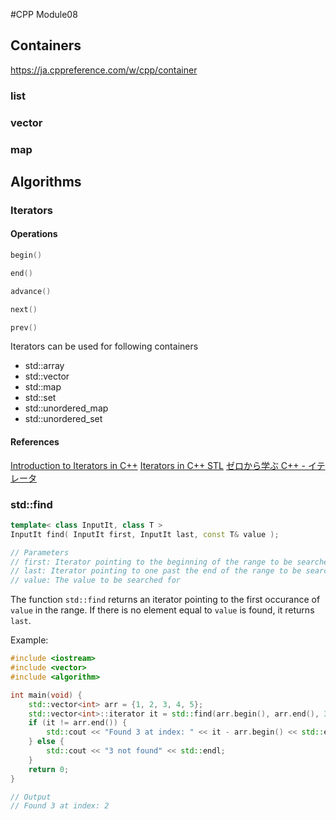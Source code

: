 #CPP Module08

## Containers
https://ja.cppreference.com/w/cpp/container
### list
### vector
### map

## Algorithms
### Iterators
#### Operations
```cpp
begin()

end()

advance()

next()

prev()
```
Iterators can be used for following containers
- std::array
- std::vector
- std::map
- std::set
- std::unordered_map
- std::unordered_set

#### References
[Introduction to Iterators in C++](https://www.geeksforgeeks.org/introduction-iterators-c/)
[Iterators in C++ STL](https://www.geeksforgeeks.org/iterators-c-stl/)
[ゼロから学ぶ C++ - イテレータ](https://rinatz.github.io/cpp-book/ch03-08-iterators/)

### std::find
```cpp
template< class InputIt, class T >
InputIt find( InputIt first, InputIt last, const T& value );

// Parameters
// first: Iterator pointing to the beginning of the range to be searched
// last: Iterator pointing to one past the end of the range to be searched
// value: The value to be searched for
```
The function `std::find` returns an iterator pointing to the first occurance of `value` in the range.
If there is no element equal to `value` is found, it returns `last`. 

Example:
```cpp
#include <iostream>
#include <vector>
#include <algorithm>

int main(void) {
    std::vector<int> arr = {1, 2, 3, 4, 5};
    std::vector<int>::iterator it = std::find(arr.begin(), arr.end(), 3);
    if (it != arr.end()) {
        std::cout << "Found 3 at index: " << it - arr.begin() << std::endl;
    } else {
        std::cout << "3 not found" << std::endl;
    }
    return 0;
}

// Output
// Found 3 at index: 2
```
